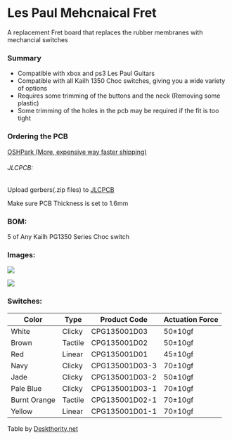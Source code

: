 # Les Paul Mehcnaical Fret
A replacement Fret board that replaces the rubber membranes with mechancial switches

### Summary
- Compatible with xbox and ps3 Les Paul Guitars
- Compatible with all Kailh 1350 Choc switches, giving you a wide variety of options
- Requires some trimming of the buttons and the neck (Removing some plastic)
- Some trimming of the holes in the pcb may be required if the fit is too tight

### Ordering the PCB
[OSHPark (More, expensive way faster shipping)](https://oshpark.com/shared_projects/sG993t7p)

###### JLCPCB:
Upload gerbers(.zip files) to [JLCPCB](http://jlcpcb.com)

Make sure PCB Thickness is set to 1.6mm


### BOM:

5 of Any Kailh PG1350 Series Choc switch


### Images:

![](https://i.imgur.com/KHd7ca6.jpg)

![](https://i.imgur.com/Ar9LFAr.jpg)

### Switches:

| Color | Type | Product Code | Actuation Force |
|--------------|---------|----------------|-----------------|
| White | Clicky | CPG135001D03 | 50±10gf |
| Brown | Tactile | CPG135001D02 | 50±10gf |
| Red | Linear | CPG135001D01 | 45±10gf |
| Navy | Clicky | CPG135001D03-3 | 70±10gf |
| Jade | Clicky | CPG135001D03-2 | 50±10gf |
| Pale Blue | Clicky | CPG135001D03-1 | 70±10gf |
| Burnt Orange | Tactile | CPG135001D02-1 | 70±10gf |
| Yellow | Linear | CPG135001D01-1 | 70±10gf |

Table by [Deskthority.net](https://deskthority.net/wiki/Kailh_PG1350_series)
